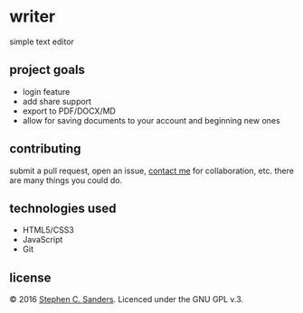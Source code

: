 # writer
simple text editor

## project goals
* login feature
* add share support
* export to PDF/DOCX/MD
* allow for saving documents to your account and beginning new ones

## contributing
submit a pull request, open an issue, <a href="mailto:scsandman6496@gmail.com">contact me</a> for collaboration, etc. there are many things you could do.

## technologies used
* HTML5/CSS3
* JavaScript
* Git

## license
&copy; 2016 <a href="http://stephensanders.me">Stephen C. Sanders</a>. Licenced under the GNU GPL v.3.
